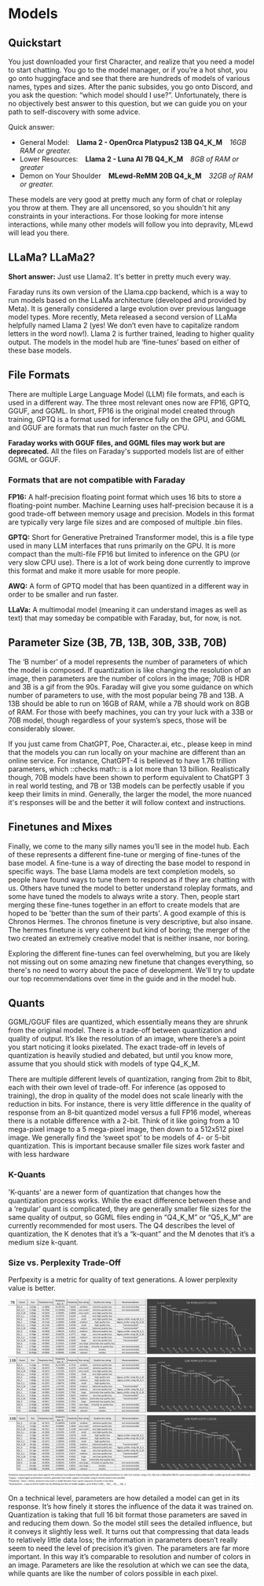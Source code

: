# Models

## Quickstart

You just downloaded your first Character, and realize that you need a model to start chatting. You go to the model manager, or if you’re a hot shot, you go onto huggingface and see that there are hundreds of models of various names, types and sizes. After the panic subsides, you go onto Discord, and you ask the question: “which model should I use?”. Unfortunately, there is no objectively best answer to this question, but we can guide you on your path to self-discovery with some advice.

Quick answer:

- General Model: &ensp; **Llama 2 - OpenOrca Platypus2 13B Q4_K_M** &ensp; *16GB RAM or greater.*
- Lower Resources: &ensp; **Llama 2 - Luna AI 7B Q4_K_M** &ensp; *8GB of RAM or greater*
- Demon on Your Shoulder &ensp; **MLewd-ReMM 20B Q4_k_M** &ensp; *32GB of RAM or greater.*

These models are very good at pretty much any form of chat or roleplay you throw at them. They are all uncensored, so you shouldn't hit any constraints in your interactions. For those looking for more intense interactions, while many other models will follow you into depravity, MLewd will lead you there.

## LLaMa? LLaMa2?

**Short answer:** Just use Llama2. It's better in pretty much every way.

Faraday runs its own version of the Llama.cpp backend, which is a way to run models based on the LLaMa architecture (developed and provided by Meta). It is generally considered a large evolution over previous language model types. More recently, Meta released a second version of LLaMa helpfully named Llama 2 (yes! We don’t even have to capitalize random letters in the word now!). Llama 2 is further trained, leading to higher quality output. The models in the model hub are ‘fine-tunes’ based on either of these base models.

## File Formats

There are multiple Large Language Model (LLM) file formats, and each is used in a different way. The three most relevant ones now are FP16, GPTQ, GGUF, and GGML. In short, FP16 is the original model created through training, GPTQ is a format used for inference fully on the GPU, and GGML and GGUF are formats that run much faster on the CPU.

**Faraday works with GGUF files, and GGML files may work but are deprecated.** All the files on Faraday's supported models list are of either GGML or GGUF.

### Formats that are not compatible with Faraday

**FP16:** A half-precision floating point format which uses 16 bits to store a floating-point number. Machine Learning uses half-precision because it is a good trade-off between memory usage and precision. Models in this format are typically very large file sizes and are composed of multiple .bin files.

**GPTQ:** Short for Generative Pretrained Transformer model, this is a file type used in many LLM interfaces that runs primarily on the GPU. It is more compact than the multi-file FP16 but limited to inference on the GPU (or very slow CPU use). There is a lot of work being done currently to improve this format and make it more usable for more people.

**AWQ:** A form of GPTQ model that has been quantized in a different way in order to be smaller and run faster.

**LLaVa:** A multimodal model (meaning it can understand images as well as text) that may someday be compatible with Faraday, but, for now, is not.

## Parameter Size (3B, 7B, 13B, 30B, 33B, 70B)

The ‘B number’ of a model represents the number of parameters of which the model is composed. If quantization is like changing the resolution of an image, then parameters are the number of colors in the image; 70B is HDR and 3B is a gif from the 90s. Faraday will give you some guidance on which number of parameters to use, with the most popular being 7B and 13B. A 13B should be able to run on 16GB of RAM, while a 7B should work on 8GB of RAM. For those with beefy machines, you can try your luck with a 33B or 70B model, though regardless of your system’s specs, those will be considerably slower.

If you just came from ChatGPT, Poe, Character.ai, etc., please keep in mind that the models you can run locally on your machine are different than an online service. For instance, ChatGPT-4 is believed to have 1.76 trillion parameters, which ::checks math:: is a lot more than 13 billion. Realistically though, 70B models have been shown to perform equivalent to ChatGPT 3 in real world testing, and 7B or 13B models can be perfectly usable if you keep their limits in mind. Generally, the larger the model, the more nuanced it's responses will be and the better it will follow context and instructions.

## Finetunes and Mixes

Finally, we come to the many silly names you’ll see in the model hub. Each of these represents a different fine-tune or merging of fine-tunes of the base model.
A fine-tune is a way of directing the base model to respond in specific ways. The base Llama models are text completion models, so people have found ways to tune them to respond as if they are chatting with us. Others have tuned the model to better understand roleplay formats, and some have tuned the models to always write a story.
Then, people start merging these fine-tunes together in an effort to create models that are hoped to be 'better than the sum of their parts'. A good example of this is Chronos Hermes. The chronos finetune is very descriptive, but also insane. The hermes finetune is very coherent but kind of boring; the merger of the two created an extremely creative model that is neither insane, nor boring.

Exploring the different fine-tunes can feel overwhelming, but you are likely not missing out on some amazing new finetune that changes everything, so there's no need to worry about the pace of development. We'll try to update our top recommendations over time in the guide and in the model hub.

## Quants

GGML/GGUF files are quantized, which essentially means they are shrunk from the original model. There is a trade-off between quantization and quality of output. It’s like the resolution of an image, where there’s a point you start noticing it looks pixelated. The exact trade-off in levels of quantization is heavily studied and debated, but until you know more, assume that you should stick with models of type Q4_K_M.

There are multiple different levels of quantization, ranging from 2bit to 8bit, each with their own level of trade-off. For inference (as opposed to training), the drop in quality of the model does not scale linearly with the reduction in bits. For instance, there is very little difference in the quality of response from an 8-bit quantized model versus a full FP16 model, whereas there is a notable difference with a 2-bit. Think of it like going from a 10 mega-pixel image to a 5 mega-pixel image, then down to a 512x512 pixel image. We generally find the ‘sweet spot’ to be models of 4- or 5-bit quantization. This is important because smaller file sizes work faster and with less hardware

### K-Quants

'K-quants' are a newer form of quantization that changes how the quantization process works. While the exact difference between these and a ‘regular’ quant is complicated, they are generally smaller file sizes for the same quality of output, so GGML files ending in “Q4_K_M” or “Q5_K_M” are currently recommended for most users. The Q4 describes the level of quantization, the K denotes that it’s a “k-quant” and the M denotes that it’s a medium size k-quant.

### Size vs. Perplexity Trade-Off

Perfpexity is a metric for quality of text generations. A lower perplexity value is better.

![Quants](/images/quants.png)

On a technical level, parameters are how detailed a model can get in its response. It’s how finely it stores the influence of the data it was trained on. Quantization is taking that full 16 bit format those parameters are saved in and reducing them down. So the model still sees the detailed influence, but it conveys it slightly less well. It turns out that compressing that data leads to relatively little data loss; the information in parameters doesn’t really seem to need the level of precision it’s given. The parameters are far more important. In this way it’s comparable to resolution and number of colors in an image. Parameters are like the resolution at which we can see the data, while quants are like the number of colors possible in each pixel.
